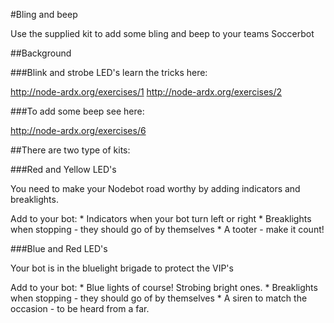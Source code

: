 #Bling and beep

Use the supplied kit to add some bling and beep to your teams Soccerbot

##Background

###Blink and strobe LED's learn the tricks here:

http://node-ardx.org/exercises/1
http://node-ardx.org/exercises/2

###To add some beep see here:

http://node-ardx.org/exercises/6

##There are two type of kits:

###Red and Yellow LED's 

You need to make your Nodebot  road worthy by adding indicators and breaklights. 

Add to your bot:
	* Indicators when your bot turn left or right
	* Breaklights when stopping - they should go of by themselves
	* A tooter - make it count!

###Blue and Red LED's

Your bot is in the bluelight brigade to protect the VIP's

Add to your bot:
	* Blue lights of course! Strobing bright ones.
	* Breaklights when stopping - they should go of by themselves
	* A siren to match the occasion - to be heard from a far.